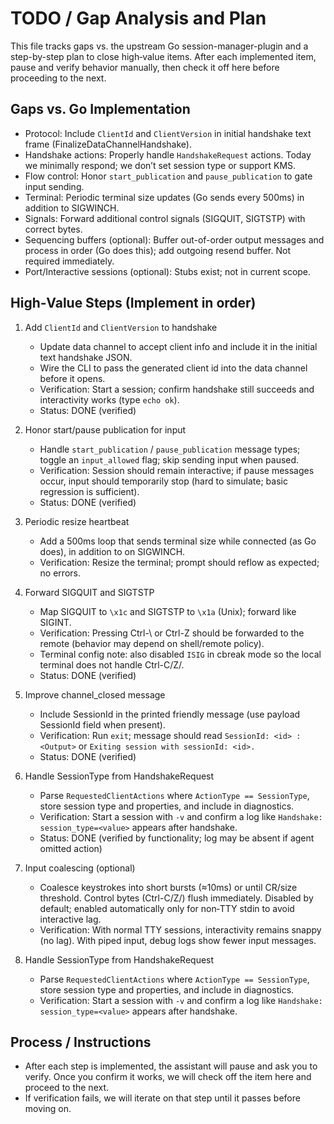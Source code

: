 # TODO / Gap Analysis and Plan

This file tracks gaps vs. the upstream Go session-manager-plugin and a step-by-step plan to close high‑value items. After each implemented item, pause and verify behavior manually, then check it off here before proceeding to the next.

## Gaps vs. Go Implementation

- Protocol: Include `ClientId` and `ClientVersion` in initial handshake text frame (FinalizeDataChannelHandshake).
- Handshake actions: Properly handle `HandshakeRequest` actions. Today we minimally respond; we don’t set session type or support KMS.
- Flow control: Honor `start_publication` and `pause_publication` to gate input sending.
- Terminal: Periodic terminal size updates (Go sends every 500ms) in addition to SIGWINCH.
- Signals: Forward additional control signals (SIGQUIT, SIGTSTP) with correct bytes.
- Sequencing buffers (optional): Buffer out-of-order output messages and process in order (Go does this); add outgoing resend buffer. Not required immediately.
- Port/Interactive sessions (optional): Stubs exist; not in current scope.

## High‑Value Steps (Implement in order)

1. Add `ClientId` and `ClientVersion` to handshake
   - Update data channel to accept client info and include it in the initial text handshake JSON.
   - Wire the CLI to pass the generated client id into the data channel before it opens.
   - Verification: Start a session; confirm handshake still succeeds and interactivity works (type `echo ok`).
   - Status: DONE (verified)

2. Honor start/pause publication for input
   - Handle `start_publication` / `pause_publication` message types; toggle an `input_allowed` flag; skip sending input when paused.
   - Verification: Session should remain interactive; if pause messages occur, input should temporarily stop (hard to simulate; basic regression is sufficient).
   - Status: DONE (verified)

3. Periodic resize heartbeat
   - Add a 500ms loop that sends terminal size while connected (as Go does), in addition to on SIGWINCH.
   - Verification: Resize the terminal; prompt should reflow as expected; no errors.

4. Forward SIGQUIT and SIGTSTP
   - Map SIGQUIT to `\x1c` and SIGTSTP to `\x1a` (Unix); forward like SIGINT.
   - Verification: Pressing Ctrl-\ or Ctrl-Z should be forwarded to the remote (behavior may depend on shell/remote policy).
   - Terminal config note: also disabled `ISIG` in cbreak mode so the local terminal does not handle Ctrl-C/Z/\.
   - Status: DONE (verified)

5. Improve channel_closed message
   - Include SessionId in the printed friendly message (use payload SessionId field when present).
   - Verification: Run `exit`; message should read `SessionId: <id> : <Output>` or `Exiting session with sessionId: <id>.`
   - Status: DONE (verified)

6. Handle SessionType from HandshakeRequest
   - Parse `RequestedClientActions` where `ActionType == SessionType`, store session type and properties, and include in diagnostics.
   - Verification: Start a session with `-v` and confirm a log like `Handshake: session_type=<value>` appears after handshake.
   - Status: DONE (verified by functionality; log may be absent if agent omitted action)

7. Input coalescing (optional)
   - Coalesce keystrokes into short bursts (≈10ms) or until CR/size threshold. Control bytes (Ctrl-C/Z/\) flush immediately. Disabled by default; enabled automatically only for non‑TTY stdin to avoid interactive lag.
   - Verification: With normal TTY sessions, interactivity remains snappy (no lag). With piped input, debug logs show fewer input messages.
6. Handle SessionType from HandshakeRequest
   - Parse `RequestedClientActions` where `ActionType == SessionType`, store session type and properties, and include in diagnostics.
   - Verification: Start a session with `-v` and confirm a log like `Handshake: session_type=<value>` appears after handshake.

## Process / Instructions

- After each step is implemented, the assistant will pause and ask you to verify. Once you confirm it works, we will check off the item here and proceed to the next.
- If verification fails, we will iterate on that step until it passes before moving on.
